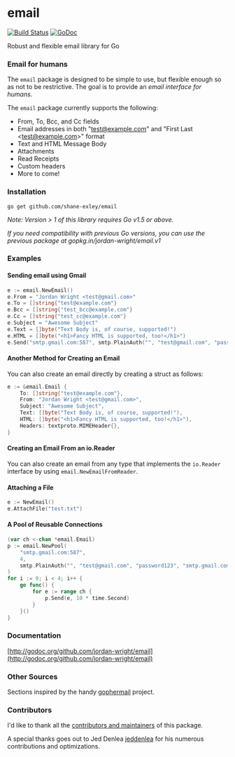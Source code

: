email
=====

[![Build Status](https://travis-ci.org/jordan-wright/email.png?branch=master)](https://travis-ci.org/jordan-wright/email) [![GoDoc](https://godoc.org/github.com/jordan-wright/email?status.svg)](https://godoc.org/github.com/jordan-wright/email)

Robust and flexible email library for Go

### Email for humans
The ```email``` package is designed to be simple to use, but flexible enough so as not to be restrictive. The goal is to provide an *email interface for humans*.

The ```email``` package currently supports the following:
*  From, To, Bcc, and Cc fields
*  Email addresses in both "test@example.com" and "First Last &lt;test@example.com&gt;" format
*  Text and HTML Message Body
*  Attachments
*  Read Receipts
*  Custom headers
*  More to come!

### Installation
```go get github.com/shane-exley/email```

*Note: Version > 1 of this library requires Go v1.5 or above.*

*If you need compatibility with previous Go versions, you can use the previous package at gopkg.in/jordan-wright/email.v1*

### Examples
#### Sending email using Gmail
```go
e := email.NewEmail()
e.From = "Jordan Wright <test@gmail.com>"
e.To = []string{"test@example.com"}
e.Bcc = []string{"test_bcc@example.com"}
e.Cc = []string{"test_cc@example.com"}
e.Subject = "Awesome Subject"
e.Text = []byte("Text Body is, of course, supported!")
e.HTML = []byte("<h1>Fancy HTML is supported, too!</h1>")
e.Send("smtp.gmail.com:587", smtp.PlainAuth("", "test@gmail.com", "password123", "smtp.gmail.com"))
```

#### Another Method for Creating an Email
You can also create an email directly by creating a struct as follows:
```go
e := &email.Email {
	To: []string{"test@example.com"},
	From: "Jordan Wright <test@gmail.com>",
	Subject: "Awesome Subject",
	Text: []byte("Text Body is, of course, supported!"),
	HTML: []byte("<h1>Fancy HTML is supported, too!</h1>"),
	Headers: textproto.MIMEHeader{},
}
```

#### Creating an Email From an io.Reader
You can also create an email from any type that implements the ```io.Reader``` interface by using ```email.NewEmailFromReader```.

#### Attaching a File
```go
e := NewEmail()
e.AttachFile("test.txt")
```

#### A Pool of Reusable Connections
```go
(var ch <-chan *email.Email)
p := email.NewPool(
	"smtp.gmail.com:587",
	4,
	smtp.PlainAuth("", "test@gmail.com", "password123", "smtp.gmail.com"),
)
for i := 0; i < 4; i++ {
	go func() {
		for e := range ch {
			p.Send(e, 10 * time.Second)
		}
	}()
}
```

### Documentation
[http://godoc.org/github.com/jordan-wright/email](http://godoc.org/github.com/jordan-wright/email)

### Other Sources
Sections inspired by the handy [gophermail](https://github.com/jpoehls/gophermail) project.

### Contributors
I'd like to thank all the [contributors and maintainers](https://github.com/jordan-wright/email/graphs/contributors) of this package.

A special thanks goes out to Jed Denlea [jeddenlea](https://github.com/jeddenlea) for his numerous contributions and optimizations.
